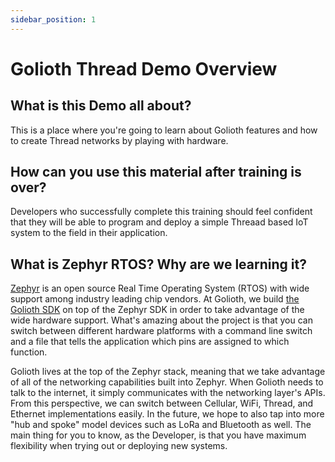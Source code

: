 ```yaml
---
sidebar_position: 1
---
```


# Golioth Thread Demo Overview

## What is this Demo all about?

This is a place where you're going to learn about Golioth features and how to create Thread networks by playing with hardware. 

## How can you use this material after training is over?

Developers who successfully complete this training should feel confident that they will be able to program and deploy a simple Threaad based IoT system to the field in their application.

## What is Zephyr RTOS? Why are we learning it?

[Zephyr](https://zephyrproject.org/) is an open source Real Time Operating System (RTOS) with wide support among industry leading chip vendors. At Golioth, we build [the Golioth SDK](https://github.com/golioth/zephyr-sdk/) on top of the Zephyr SDK in order to take advantage of the wide hardware support. What's amazing about the project is that you can switch between different hardware platforms with a command line switch and a file that tells the application which pins are assigned to which function.

Golioth lives at the top of the Zephyr stack, meaning that we take advantage of all of the networking capabilities built into Zephyr. When Golioth needs to talk to the internet, it simply communicates with the networking layer's APIs. From this perspective, we can switch between Cellular, WiFi, Thread, and Ethernet implementations easily. In the future, we hope to also tap into more "hub and spoke" model devices such as LoRa and Bluetooth as well. The main thing for you to know, as the Developer, is that you have maximum flexibility when trying out or deploying new systems.
